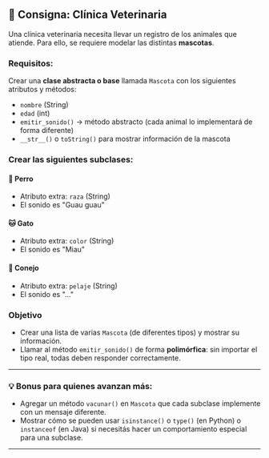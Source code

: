 ## 🐾 Consigna: Clínica Veterinaria

Una clínica veterinaria necesita llevar un registro de los animales que atiende. Para ello, se requiere modelar las distintas **mascotas**.

### Requisitos:

Crear una **clase abstracta o base** llamada `Mascota` con los siguientes atributos y métodos:

- `nombre` (String)
- `edad` (int)
- `emitir_sonido()` → método abstracto (cada animal lo implementará de forma diferente)
- `__str__()` o `toString()` para mostrar información de la mascota

### Crear las siguientes subclases:

#### 🐶 Perro

- Atributo extra: `raza` (String)
- El sonido es "Guau guau"

#### 🐱 Gato

- Atributo extra: `color` (String)
- El sonido es "Miau"

#### 🐰 Conejo

- Atributo extra: `pelaje` (String)
- El sonido es "..."

### Objetivo

- Crear una lista de varias `Mascota` (de diferentes tipos) y mostrar su información.
- Llamar al método `emitir_sonido()` de forma **polimórfica**: sin importar el tipo real, todas deben responder correctamente.

---

### 💡 Bonus para quienes avanzan más:

- Agregar un método `vacunar()` en `Mascota` que cada subclase implemente con un mensaje diferente.
- Mostrar cómo se pueden usar `isinstance()` o `type()` (en Python) o `instanceof` (en Java) si necesitás hacer un comportamiento especial para una subclase.

---
